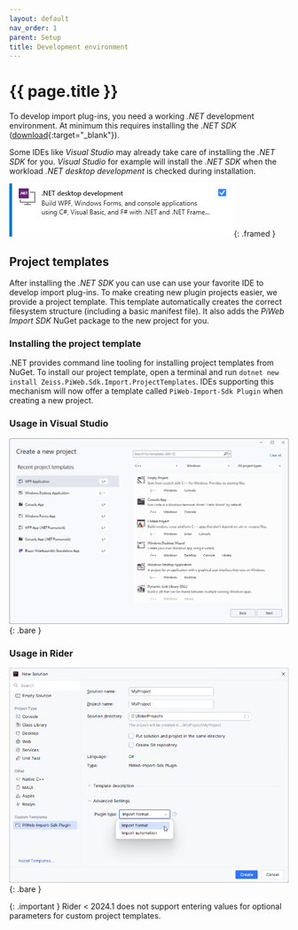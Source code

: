 ```yaml
---
layout: default
nav_order: 1
parent: Setup
title: Development environment
---
```


# {{ page.title }}

To develop import plug-ins, you need a working *.NET* development environment. At minimum this requires installing the *.NET SDK* ([download](https://dotnet.microsoft.com/en-us/download){:target="_blank"}).

Some IDEs like *Visual Studio* may already take care of installing the *.NET SDK* for you. *Visual Studio* for example will install the *.NET SDK* when the workload *.NET desktop development* is checked during installation.

![Visual Studio workload](../../assets/images/setup/1_vs_workload.png "Visual Studio workload"){: .framed }

## Project templates
After installing the *.NET SDK* you can use can use your favorite IDE to develop import plug-ins. To make creating new plugin projects easier, we provide a project template. This template automatically creates the correct filesystem structure (including a basic manifest file). It also adds the *PiWeb Import SDK* NuGet package to the new project for you.

### Installing the project template
.NET provides command line tooling for installing project templates from NuGet. To install our project template, open a terminal and run `dotnet new install Zeiss.PiWeb.Sdk.Import.ProjectTemplates`. IDEs supporting this mechanism will now offer a template called `PiWeb-Import-Sdk Plugin` when creating a new project.

### Usage in Visual Studio
![Usage in Visual Studio](../../assets/images/setup/1_usage_in_visualstudio.gif "Usage in Visual Studio"){: .bare }

### Usage in Rider
![Usage in Rider](../../assets/images/setup/1_usage_in_rider.png "Usage in Rider"){: .bare }

{: .important }
Rider < 2024.1 does not support entering values for optional parameters for custom project templates.